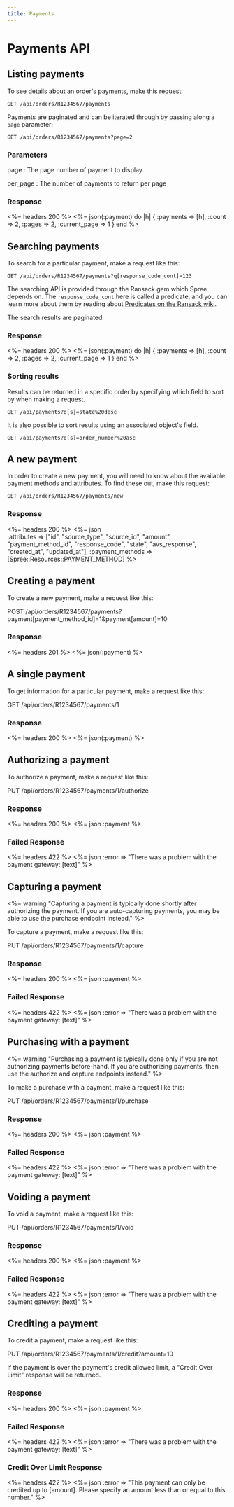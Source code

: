 ```yaml
---
title: Payments
---
```


# Payments API

## Listing payments

To see details about an order's payments, make this request:

    GET /api/orders/R1234567/payments

Payments are paginated and can be iterated through by passing along a `page` parameter:

    GET /api/orders/R1234567/payments?page=2

### Parameters

page
: The page number of payment to display.

per_page
: The number of payments to return per page

### Response

<%= headers 200 %>
<%= json(:payment) do |h|
{ :payments => [h],
  :count => 2,
  :pages => 2,
  :current_page => 1 }
end %>

## Searching payments

To search for a particular payment, make a request like this:

    GET /api/orders/R1234567/payments?q[response_code_cont]=123

The searching API is provided through the Ransack gem which Spree depends on. The `response_code_cont` here is called a predicate, and you can learn more about them by reading about [Predicates on the Ransack wiki](https://github.com/ernie/ransack/wiki/Basic-Searching).

The search results are paginated.

### Response

<%= headers 200 %>
<%= json(:payment) do |h|
{ :payments => [h],
  :count => 2,
  :pages => 2,
  :current_page => 1 }
end %>

### Sorting results

Results can be returned in a specific order by specifying which field to sort by when making a request.

    GET /api/payments?q[s]=state%20desc

It is also possible to sort results using an associated object's field.

    GET /api/payments?q[s]=order_number%20asc

## A new payment

In order to create a new payment, you will need to know about the available payment methods and attributes. To find these out, make this request:

    GET /api/orders/R1234567/payments/new

### Response

<%= headers 200 %>
<%= json \
  :attributes =>
  ["id", "source_type", "source_id", "amount",
   "payment_method_id", "response_code", "state",
   "avs_response", "created_at", "updated_at"],
  :payment_methods => [Spree::Resources::PAYMENT_METHOD] %>

## Creating a payment

To create a new payment, make a request like this:

   POST /api/orders/R1234567/payments?payment[payment_method_id]=1&payment[amount]=10

### Response

<%= headers 201 %>
<%= json(:payment) %>

## A single payment

To get information for a particular payment, make a request like this:

   GET /api/orders/R1234567/payments/1

### Response

<%= headers 200 %>
<%= json(:payment) %>

## Authorizing a payment

To authorize a payment, make a request like this:

   PUT /api/orders/R1234567/payments/1/authorize

### Response

<%= headers 200 %>
<%= json :payment %>

### Failed Response

<%= headers 422 %>
<%= json :error => "There was a problem with the payment gateway: [text]" %>

## Capturing a payment

<%= warning "Capturing a payment is typically done shortly after authorizing the payment. If you are auto-capturing payments, you may be able to use the purchase endpoint instead." %>

To capture a payment, make a request like this:

   PUT /api/orders/R1234567/payments/1/capture

### Response

<%= headers 200 %>
<%= json :payment %>

### Failed Response

<%= headers 422 %>
<%= json :error => "There was a problem with the payment gateway: [text]" %>

## Purchasing with a payment

<%= warning "Purchasing a payment is typically done only if you are not authorizing payments before-hand. If you are authorizing payments, then use the authorize and capture endpoints instead." %>

To make a purchase with a payment, make a request like this:

   PUT /api/orders/R1234567/payments/1/purchase

### Response

<%= headers 200 %>
<%= json :payment %>

### Failed Response

<%= headers 422 %>
<%= json :error => "There was a problem with the payment gateway: [text]" %>

## Voiding a payment

To void a payment, make a request like this:

   PUT /api/orders/R1234567/payments/1/void

### Response

<%= headers 200 %>
<%= json :payment %>

### Failed Response

<%= headers 422 %>
<%= json :error => "There was a problem with the payment gateway: [text]" %>

## Crediting a payment

To credit a payment, make a request like this:

   PUT /api/orders/R1234567/payments/1/credit?amount=10

If the payment is over the payment's credit allowed limit, a "Credit Over Limit" response will be returned.

### Response

<%= headers 200 %>
<%= json :payment %>

### Failed Response

<%= headers 422 %>
<%= json :error => "There was a problem with the payment gateway: [text]" %>

### Credit Over Limit Response

<%= headers 422 %>
<%= json :error => "This payment can only be credited up to [amount]. Please specify an amount less than or equal to this number." %>

